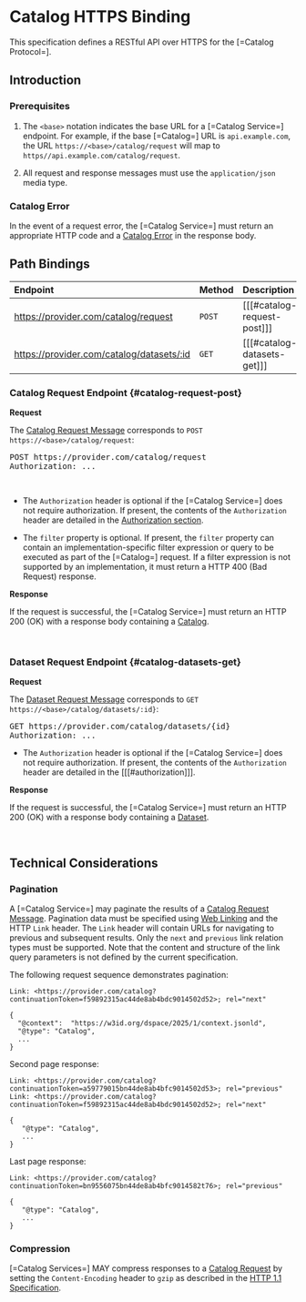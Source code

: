 # Catalog HTTPS Binding

This specification defines a RESTful API over HTTPS for the [=Catalog Protocol=].

## Introduction

### Prerequisites

1. The `<base>` notation indicates the base URL for a [=Catalog Service=] endpoint. For example, if the base [=Catalog=]
   URL is `api.example.com`, the URL `https://<base>/catalog/request` will map
   to `https//api.example.com/catalog/request`.

2. All request and response messages must use the `application/json` media type.

### Catalog Error

In the event of a request error, the [=Catalog Service=] must return an appropriate HTTP code and
a [Catalog Error](#error-catalog-error) in the response body.

## Path Bindings

| Endpoint                                  | Method | Description                 |
|:------------------------------------------|:-------|:----------------------------|
| https://provider.com/catalog/request      | `POST` | [[[#catalog-request-post]]] |
| https://provider.com/catalog/datasets/:id | `GET`  | [[[#catalog-datasets-get]]] |

### Catalog Request Endpoint {#catalog-request-post}

**Request**

The [Catalog Request Message](#catalog-request-message) corresponds to `POST https://<base>/catalog/request`:

<aside class="example" title="Catalog Request Message Request">
    <pre class="http">POST https://provider.com/catalog/request
Authorization: ...</pre>
    <pre class="json" data-include="message/example/catalog-request-message.json">
    </pre>
</aside>

- The `Authorization` header is optional if the [=Catalog Service=] does not require authorization. If present, the
  contents of the `Authorization` header are detailed in
  the [Authorization section](../common/common.binding.https.md#2-authorization).

- The `filter` property is optional. If present, the `filter` property can contain an implementation-specific filter
  expression or query to be executed as part of the [=Catalog=] request. If a filter expression is not supported by an
  implementation, it must return a HTTP 400 (Bad Request) response.

**Response**

If the request is successful, the [=Catalog Service=] must return an HTTP 200 (OK) with a response body containing
a [Catalog](#ack-catalog).

<aside class="example" title="Catalog Response">
    <pre class="json" data-include="message/example/catalog.json">
    </pre>
</aside>

### Dataset Request Endpoint {#catalog-datasets-get}

**Request**

The [Dataset Request Message](#dataset-request-message) corresponds
to `GET https://<base>/catalog/datasets/:id}`:

<aside class="example" title="Dataset Request Message Request">
    <pre class="http">GET https://provider.com/catalog/datasets/{id}
Authorization: ...</pre>
    </pre>
</aside>

- The `Authorization` header is optional if the [=Catalog Service=] does not require authorization. If present, the
  contents of the `Authorization` header are detailed in
  the [[[#authorization]]].

**Response**

If the request is successful, the [=Catalog Service=] must return an HTTP 200 (OK) with a response body containing
a [Dataset](#ack-dataset).

<aside class="example" title="Dataset Response">
    <pre class="json" data-include="message/example/dataset.json">
    </pre>
</aside>

## Technical Considerations

### Pagination

A [=Catalog Service=] may paginate the results of a [Catalog Request Message](#catalog-request-message). Pagination data
must be specified using [Web Linking](https://datatracker.ietf.org/doc/html/rfc5988) and the HTTP `Link` header.
The `Link` header will contain URLs for navigating to previous and subsequent results. Only the `next` and `previous`
link relation types must be supported.
Note that the content and structure of the link query parameters is not defined by the current specification.

The following request sequence demonstrates pagination:

```http request
Link: <https://provider.com/catalog?continuationToken=f59892315ac44de8ab4bdc9014502d52>; rel="next"

{
  "@context":  "https://w3id.org/dspace/2025/1/context.jsonld",
  "@type": "Catalog",
  ...
}
```

Second page response:

```http request
Link: <https://provider.com/catalog?continuationToken=a59779015bn44de8ab4bfc9014502d53>; rel="previous"
Link: <https://provider.com/catalog?continuationToken=f59892315ac44de8ab4bdc9014502d52>; rel="next"

{
   "@type": "Catalog",
   ...
}
```

Last page response:

```http request
Link: <https://provider.com/catalog?continuationToken=bn9556075bn44de8ab4bfc9014582t76>; rel="previous"

{
   "@type": "Catalog",
   ...
}
```

### Compression

[=Catalog Services=] MAY compress responses to
a [Catalog Request](#catalog-request-message) by setting the `Content-Encoding` header to `gzip` as described in
the [HTTP 1.1 Specification](https://www.rfc-editor.org/rfc/rfc9110.html#name-gzip-coding).

